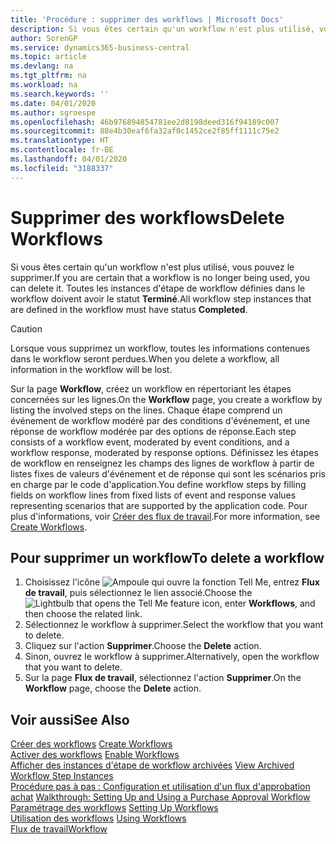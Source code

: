 ```yaml
---
title: 'Procédure : supprimer des workflows | Microsoft Docs'
description: Si vous êtes certain qu'un workflow n'est plus utilisé, vous pouvez le supprimer. Toutes les instances d'étape de workflow définies dans le workflow doivent avoir le statut **Terminé**.
author: SorenGP
ms.service: dynamics365-business-central
ms.topic: article
ms.devlang: na
ms.tgt_pltfrm: na
ms.workload: na
ms.search.keywords: ''
ms.date: 04/01/2020
ms.author: sgroespe
ms.openlocfilehash: 46b976894854781ee2d8198deed316f94189c007
ms.sourcegitcommit: 88e4b30eaf6fa32af0c1452ce2f85ff1111c75e2
ms.translationtype: HT
ms.contentlocale: fr-BE
ms.lasthandoff: 04/01/2020
ms.locfileid: "3188337"
---
```

# <a name="delete-workflows"></a><span data-ttu-id="ec8f7-104">Supprimer des workflows</span><span class="sxs-lookup"><span data-stu-id="ec8f7-104">Delete Workflows</span></span>
<span data-ttu-id="ec8f7-105">Si vous êtes certain qu'un workflow n'est plus utilisé, vous pouvez le supprimer.</span><span class="sxs-lookup"><span data-stu-id="ec8f7-105">If you are certain that a workflow is no longer being used, you can delete it.</span></span> <span data-ttu-id="ec8f7-106">Toutes les instances d'étape de workflow définies dans le workflow doivent avoir le statut **Terminé**.</span><span class="sxs-lookup"><span data-stu-id="ec8f7-106">All workflow step instances that are defined in the workflow must have status **Completed**.</span></span>  

> [!CAUTION]  
>  <span data-ttu-id="ec8f7-107">Lorsque vous supprimez un workflow, toutes les informations contenues dans le workflow seront perdues.</span><span class="sxs-lookup"><span data-stu-id="ec8f7-107">When you delete a workflow, all information in the workflow will be lost.</span></span>  

 <span data-ttu-id="ec8f7-108">Sur la page **Workflow**, créez un workflow en répertoriant les étapes concernées sur les lignes.</span><span class="sxs-lookup"><span data-stu-id="ec8f7-108">On the **Workflow** page, you create a workflow by listing the involved steps on the lines.</span></span> <span data-ttu-id="ec8f7-109">Chaque étape comprend un événement de workflow modéré par des conditions d'événement, et une réponse de workflow modérée par des options de réponse.</span><span class="sxs-lookup"><span data-stu-id="ec8f7-109">Each step consists of a workflow event, moderated by event conditions, and a workflow response, moderated by response options.</span></span> <span data-ttu-id="ec8f7-110">Définissez les étapes de workflow en renseignez les champs des lignes de workflow à partir de listes fixes de valeurs d'événement et de réponse qui sont les scénarios pris en charge par le code d'application.</span><span class="sxs-lookup"><span data-stu-id="ec8f7-110">You define workflow steps by filling fields on workflow lines from fixed lists of event and response values representing scenarios that are supported by the application code.</span></span> <span data-ttu-id="ec8f7-111">Pour plus d'informations, voir [Créer des flux de travail](across-how-to-create-workflows.md).</span><span class="sxs-lookup"><span data-stu-id="ec8f7-111">For more information, see [Create Workflows](across-how-to-create-workflows.md).</span></span>  

## <a name="to-delete-a-workflow"></a><span data-ttu-id="ec8f7-112">Pour supprimer un workflow</span><span class="sxs-lookup"><span data-stu-id="ec8f7-112">To delete a workflow</span></span>  
1.  <span data-ttu-id="ec8f7-113">Choisissez l'icône ![Ampoule qui ouvre la fonction Tell Me](media/ui-search/search_small.png "Dites-moi ce que vous voulez faire"), entrez **Flux de travail**, puis sélectionnez le lien associé.</span><span class="sxs-lookup"><span data-stu-id="ec8f7-113">Choose the ![Lightbulb that opens the Tell Me feature](media/ui-search/search_small.png "Tell me what you want to do") icon, enter **Workflows**, and then choose the related link.</span></span>  
2.  <span data-ttu-id="ec8f7-114">Sélectionnez le workflow à supprimer.</span><span class="sxs-lookup"><span data-stu-id="ec8f7-114">Select the workflow that you want to delete.</span></span>  
3.  <span data-ttu-id="ec8f7-115">Cliquez sur l'action **Supprimer**.</span><span class="sxs-lookup"><span data-stu-id="ec8f7-115">Choose the **Delete** action.</span></span>  
4.  <span data-ttu-id="ec8f7-116">Sinon, ouvrez le workflow à supprimer.</span><span class="sxs-lookup"><span data-stu-id="ec8f7-116">Alternatively, open the workflow that you want to delete.</span></span>  
5.  <span data-ttu-id="ec8f7-117">Sur la page **Flux de travail**, sélectionnez l'action **Supprimer**.</span><span class="sxs-lookup"><span data-stu-id="ec8f7-117">On the **Workflow** page, choose the **Delete** action.</span></span>  

## <a name="see-also"></a><span data-ttu-id="ec8f7-118">Voir aussi</span><span class="sxs-lookup"><span data-stu-id="ec8f7-118">See Also</span></span>  
 <span data-ttu-id="ec8f7-119">[Créer des workflows](across-how-to-create-workflows.md) </span><span class="sxs-lookup"><span data-stu-id="ec8f7-119">[Create Workflows](across-how-to-create-workflows.md) </span></span>  
 <span data-ttu-id="ec8f7-120">[Activer des workflows](across-how-to-enable-workflows.md) </span><span class="sxs-lookup"><span data-stu-id="ec8f7-120">[Enable Workflows](across-how-to-enable-workflows.md) </span></span>  
 <span data-ttu-id="ec8f7-121">[Afficher des instances d'étape de workflow archivées](across-how-to-view-archived-workflow-step-instances.md) </span><span class="sxs-lookup"><span data-stu-id="ec8f7-121">[View Archived Workflow Step Instances](across-how-to-view-archived-workflow-step-instances.md) </span></span>  
 <span data-ttu-id="ec8f7-122">[Procédure pas à pas : Configuration et utilisation d'un flux d'approbation achat](walkthrough-setting-up-and-using-a-purchase-approval-workflow.md) </span><span class="sxs-lookup"><span data-stu-id="ec8f7-122">[Walkthrough: Setting Up and Using a Purchase Approval Workflow](walkthrough-setting-up-and-using-a-purchase-approval-workflow.md) </span></span>  
 <span data-ttu-id="ec8f7-123">[Paramétrage des workflows](across-set-up-workflows.md) </span><span class="sxs-lookup"><span data-stu-id="ec8f7-123">[Setting Up Workflows](across-set-up-workflows.md) </span></span>  
 <span data-ttu-id="ec8f7-124">[Utilisation des workflows](across-use-workflows.md) </span><span class="sxs-lookup"><span data-stu-id="ec8f7-124">[Using Workflows](across-use-workflows.md) </span></span>  
 [<span data-ttu-id="ec8f7-125">Flux de travail</span><span class="sxs-lookup"><span data-stu-id="ec8f7-125">Workflow</span></span>](across-workflow.md)   
